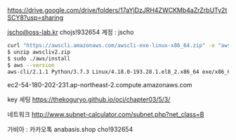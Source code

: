 
https://drive.google.com/drive/folders/17aYjDzJRH4ZWCKMb4aZrZrbUTy2tSCY8?usp=sharing

jscho@oss-lab.kr
chojs!932654
계정 : jscho



```bash
curl "https://awscli.amazonaws.com/awscli-exe-linux-x86_64.zip" -o "awscliv2.zip"
$ unzip awscliv2.zip
$ sudo ./aws/install
$ aws --version
aws-cli/2.1.1 Python/3.7.3 Linux/4.18.0-193.28.1.el8_2.x86_64 exe/x86_64.centos.8
```

ec2-54-180-202-231.ap-northeast-2.compute.amazonaws.com

key 세팅
https://thekoguryo.github.io/oci/chapter03/5/3/


네트워크
http://www.subnet-calculator.com/subnet.php?net_class=B

가비아 : 카카오톡 anabasis.shop cho!932654


